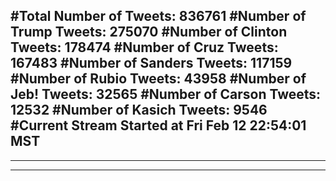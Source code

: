 #Total Number of Tweets: 836761 
#Number of Trump Tweets: 275070
#Number of Clinton Tweets: 178474
#Number of Cruz Tweets: 167483
#Number of Sanders Tweets: 117159
#Number of Rubio Tweets: 43958
#Number of Jeb! Tweets: 32565
#Number of Carson Tweets: 12532
#Number of Kasich Tweets: 9546
#Current Stream Started at Fri Feb 12 22:54:01 MST
---
---
---
